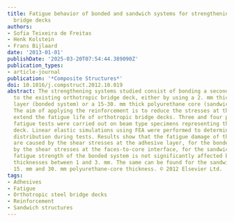 ```yaml
---
title: Fatigue behavior of bonded and sandwich systems for strengthening orthotropic
  bridge decks
authors:
- Sofia Teixeira de Freitas
- Henk Kolstein
- Frans Bijlaard
date: '2013-01-01'
publishDate: '2025-03-20T07:54:44.389090Z'
publication_types:
- article-journal
publication: '*Composite Structures*'
doi: 10.1016/j.compstruct.2012.10.019
abstract: The strengthening systems studied consist of bonding a second steel plate
  to the existing orthotropic bridge deck, either by using a 2. mm thick epoxy adhesive
  layer (bonded system) or a 15-30. mm thick polyurethane core (sandwich system).
  The aim of applying the reinforcement is to reduce the stresses at the deck and
  extend the fatigue life of orthotropic bridge decks. Three and four point bending
  fatigue tests were carried out on beam type specimens representing the reinforced
  deck. Linear elastic simulations using FEA were performed to determine the stress
  distribution during tests. Results show that the fatigue damage of the reinforcements
  are caused by the shear stresses at the adhesive layer, for the bonded system, and
  by the shear stresses at the faces-to-core interface, for the sandwich system. The
  fatigue strength of the bonded system is not significantly affected by adhesive
  thicknesses between 1 and 3. mm. The same can be found for the sandwich system with
  15. mm and 30. mm polyurethane-core thickness. © 2012 Elsevier Ltd.
tags:
- Adhesives
- Fatigue
- Orthotropic steel bridge decks
- Reinforcement
- Sandwich structures
---
```

